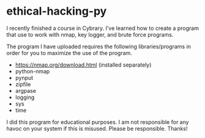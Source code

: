 # ethical-hacking-py
I recently finished a course in Cybrary. I've learned how to create a program that use to work with nmap, key logger, and brute force programs. 

The program I have uploaded requires the following libraries/programs in order for you to maximize the use of the program.

* https://nmap.org/download.html (installed separately)
* python-nmap
* pynput
* zipfile
* argpase
* logging
* sys
* time

I did this program for educational purposes. I am not responsible for any havoc on your system if this is misused. Please be responsible. Thanks!
